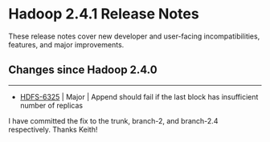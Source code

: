 # Hadoop  2.4.1 Release Notes

These release notes cover  new developer and user-facing incompatibilities, features, and major improvements.

## Changes since Hadoop 2.4.0

---

* [HDFS-6325](https://issues.apache.org/jira/browse/HDFS-6325) | Major | Append should fail if the last block has insufficient number of replicas

I have committed the fix to the trunk, branch-2, and branch-2.4 respectively. Thanks Keith!



